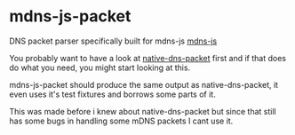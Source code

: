 mdns-js-packet
==============

DNS packet parser specifically built for mdns-js
[mdns-js](https://github.com/kmpm/node-mdns-js)

You probably want to have a look at 
[native-dns-packet](https://github.com/tjfontaine/native-dns-packet)
first and if that does do what you need, you might start looking at this.

mdns-js-packet should produce the same output as native-dns-packet,
it even uses it's test fixtures and borrows some parts of it.

This was made before i knew about native-dns-packet but since that
still has some bugs in handling some mDNS packets I cant use it.